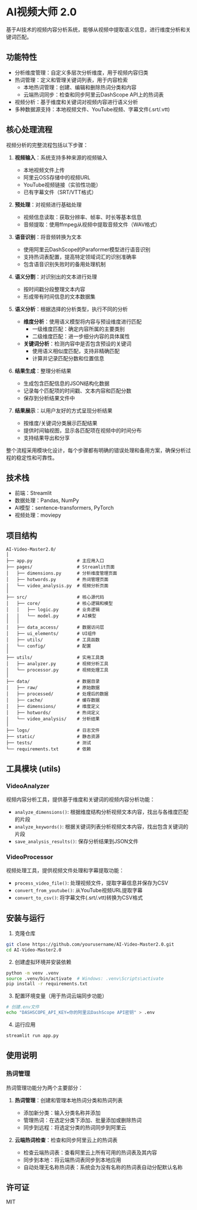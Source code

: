 # AI视频大师 2.0

基于AI技术的视频内容分析系统，能够从视频中提取语义信息，进行维度分析和关键词匹配。

## 功能特性

- 分析维度管理：自定义多层次分析维度，用于视频内容归类
- 热词管理：定义和管理关键词列表，用于内容检索
  - 本地热词管理：创建、编辑和删除热词分类和内容
  - 云端热词同步：检查和同步阿里云DashScope API上的热词表
- 视频分析：基于维度和关键词对视频内容进行语义分析
- 多种数据源支持：本地视频文件、YouTube视频、字幕文件(.srt/.vtt)

## 核心处理流程

视频分析的完整流程包括以下步骤：

1. **视频输入**：系统支持多种来源的视频输入
   - 本地视频文件上传
   - 阿里云OSS存储中的视频URL
   - YouTube视频链接（实验性功能）
   - 已有字幕文件（SRT/VTT格式）

2. **预处理**：对视频进行基础处理
   - 视频信息读取：获取分辨率、帧率、时长等基本信息
   - 音频提取：使用ffmpeg从视频中提取音频文件（WAV格式）

3. **语音识别**：将音频转换为文本
   - 使用阿里云DashScope的Paraformer模型进行语音识别
   - 支持热词表配置，提高特定领域词汇的识别准确率
   - 包含语音识别失败时的备用处理机制

4. **语义分割**：对识别出的文本进行处理
   - 按时间戳分段整理文本内容
   - 形成带有时间信息的文本数据集

5. **语义分析**：根据选择的分析类型，执行不同的分析
   - **维度分析**：使用语义模型将内容与预设维度进行匹配
     - 一级维度匹配：确定内容所属的主要类别
     - 二级维度匹配：进一步细分内容的具体属性
   - **关键词分析**：检测内容中是否包含预设的关键词
     - 使用语义相似度匹配，支持非精确匹配
     - 计算并记录匹配分数和位置信息

6. **结果生成**：整理分析结果
   - 生成包含匹配信息的JSON结构化数据
   - 记录每个匹配项的时间戳、文本内容和匹配分数
   - 保存到分析结果文件中

7. **结果展示**：以用户友好的方式呈现分析结果
   - 按维度/关键词分类展示匹配结果
   - 提供时间轴视图，显示各匹配项在视频中的时间分布
   - 支持结果导出和分享

整个流程采用模块化设计，每个步骤都有明确的错误处理和备用方案，确保分析过程的稳定性和可靠性。

## 技术栈

- 前端：Streamlit
- 数据处理：Pandas, NumPy
- AI模型：sentence-transformers, PyTorch
- 视频处理：moviepy

## 项目结构

```
AI-Video-Master2.0/
│
├── app.py                 # 主应用入口
├── pages/                 # Streamlit页面
│   ├── dimensions.py      # 分析维度管理页面
│   ├── hotwords.py        # 热词管理页面
│   └── video_analysis.py  # 视频分析页面
│
├── src/                   # 核心源代码
│   ├── core/              # 核心逻辑和模型
│   │   ├── logic.py       # 业务逻辑
│   │   └── model.py       # AI模型
│   │
│   ├── data_access/       # 数据访问层
│   ├── ui_elements/       # UI组件
│   ├── utils/             # 工具函数
│   └── config/            # 配置
│
├── utils/                 # 实用工具类
│   ├── analyzer.py        # 视频分析工具
│   └── processor.py       # 视频处理工具
│
├── data/                  # 数据目录
│   ├── raw/               # 原始数据
│   ├── processed/         # 处理后的数据
│   ├── cache/             # 缓存数据
│   ├── dimensions/        # 维度定义
│   ├── hotwords/          # 热词定义
│   └── video_analysis/    # 分析结果
│
├── logs/                  # 日志文件
├── static/                # 静态资源
├── tests/                 # 测试
└── requirements.txt       # 依赖
```

## 工具模块 (utils)

### VideoAnalyzer

视频内容分析工具，提供基于维度和关键词的视频内容分析功能：

- `analyze_dimensions()`: 根据维度结构分析视频文本内容，找出与各维度匹配的片段
- `analyze_keywords()`: 根据关键词列表分析视频文本内容，找出包含关键词的片段
- `save_analysis_results()`: 保存分析结果到JSON文件

### VideoProcessor

视频处理工具，提供视频文件处理和字幕提取功能：

- `process_video_file()`: 处理视频文件，提取字幕信息并保存为CSV
- `convert_from_youtube()`: 从YouTube视频URL提取字幕
- `convert_to_csv()`: 将字幕文件(.srt/.vtt)转换为CSV格式

## 安装与运行

1. 克隆仓库
```bash
git clone https://github.com/yourusername/AI-Video-Master2.0.git
cd AI-Video-Master2.0
```

2. 创建虚拟环境并安装依赖
```bash
python -m venv .venv
source .venv/bin/activate  # Windows: .venv\Scripts\activate
pip install -r requirements.txt
```

3. 配置环境变量（用于热词云端同步功能）
```bash
# 创建.env文件
echo "DASHSCOPE_API_KEY=你的阿里云DashScope API密钥" > .env
```

4. 运行应用
```bash
streamlit run app.py
```

## 使用说明

### 热词管理

热词管理功能分为两个主要部分：

1. **热词管理**：创建和管理本地热词分类和热词列表
   - 添加新分类：输入分类名称并添加
   - 管理热词：在选定分类下添加、批量添加或删除热词
   - 同步到远程：将选定分类的热词同步到阿里云

2. **云端热词检查**：检查和同步阿里云上的热词表
   - 检查云端热词表：查看阿里云上所有可用的热词表及其内容
   - 同步到本地：将云端热词表同步到本地应用
   - 自动处理无名称热词表：系统会为没有名称的热词表自动分配默认名称

## 许可证

MIT
